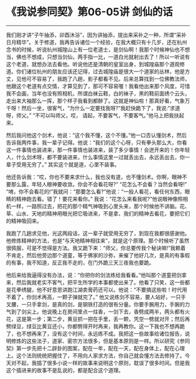 # 《我说参同契》第06-05讲 剑仙的话

------

我们刚才讲“子午抽添，卯酉沐浴”，因为讲抽添，提出来采补之一种，所谓“采补日月精华”。关于修道，我再告诉诸位一个经验，在我大概只有十几岁，还在杭州念书的时候，听说杭州城隍山上有一位老道士，是剑仙啊！我那个时候神仙也不想当，佛也不想成，只想当剑仙，两手指一比，一道白光就射出去了！所以一听说有这个老道，就想办法去看他。听说他还是清朝的皇室出身，到城隍庙那个道观修道。你们诸位杭州的朋友应该还记得，过去城隍庙是很大一个道家的丛林，他是方丈，见他可不容易了，我跑了八趟，影子都看不见。后来总算找到一位佛教法师，他跟这个老道有点交情，才算见到了，那可不容易喔！我看他出来那个风度，可惜我不会画，当年也没有照相机，所谓白袜云鞋，白的袜子，黑的鞋前面绣个云头，走出来大袖那么一挥，那个样子我看到都醉了。这就是神仙啦！那真好看，气象万千呀！然后一坐，很客气，“为什么一定要找我呀?”我赶快跪下了，我说:“求道呀，师父。” “不可以叫师父，哎， 请起，不要客气，不要客气。”他马上把我扶起来。

然后我问他这个剑术，他说：“这个我不懂，这个不懂。”他一口否认懂剑术，然后告诉我两件事，我一辈子记得。他说：“我们的这个心呀，只有拳头那么大，你看这一件事情也装进来，那一件事情也装进来，装了多少事情！会迸开来的！你年轻人，什么剑术呀，都不要装进来，什么事情这里一过就丢出去，永远丢出去，你一辈子受用无穷了。” 其实这个就是道，心里不装事。

他还告诉我：“哎，你也不要来求什么，我也没有道，也不懂剑术。你啊，眼神不要那么露，年轻人眼神要收敛。你会不会看花呀?” “花怎么不会看？当然会看呀!” “唷，你不会看花的!”我就问：“那要怎么看?”他说：“一般人看花，看任何东西，眼睛的精神跑去看。错了！要花来看你。” 我说：“花怎么来看我呢?”他说眼神像照相机一样，一路照过去，把花的那个精气神吸到心里头来，那个时候他不讲脑。花、草、山水、天地的精神用眼光把它吸进来，不是拿、我们的精神去看花，要把它们的精神吸回来。

我跑了几趟求见他，光这两段话，这一辈子就受用无穷了，到现在我都很感谢他。他修炼精神的方法，也是“与天地精神相往来”，就是这个原理。那个时候听了虽然很佩服，可是不觉得是方法。我又跪下来：“师父，你总要传我个秘诀嘛!”我赖着不肯走，然后他旁边那个道童，等于佛家的沙弥，来催了他好几次，是真的有事假的有事，我不知道，反正我不走的，在门外跪三天三夜我也要跪。

他后来给我逼得没有办法，说：“你把你的剑法练给我看看。”他叫那个道童把剑拿来，然后我就老实不客气，把平生所学的本事都使出来了。他看了只笑，这一些都是花拳绣腿，他不好意思讲跑江湖卖膏药还可以。他说：“不要搞这些啦！时代用不着了，你剑术再高，一颗子弹就完了。” 他又说练剑不容易，要人站好，一只手叉腰，一只手拿剑，是真的剑，是钢铁打造的很有分量。你要手腕用力，手腕的力气到了剑尖上。他说晚上在房间里点一炷香，一剑下去，香劈成两半，两头都有火花，这是第一步；第二步，黄豆抓一把在手里，丢一颗，凭空一劈就对开；然后再劈绿豆，绿豆比黄豆还小，你都劈得开时再来，我再教你。这一下我也不想再跪了，也不想再来了，没有这个时间，永远练不成。我把这一些故事给诸位报告，说明修炼的这些法子，道家、密宗方法很多，但是基本原则是一样。所以研究《参同契》第一步先把十二辟卦的图案，配在一年，配在一天，配在身体上，配在心理上。这个法则统统把握住了，不用向人家求方法，你自己就会懂方法去修持了。今天对不起，我插了很多小说一样的故事来说明这个原则，耽误了很多时间。但是我这个插进来的故事不是乱说的，都是配合这个道理。